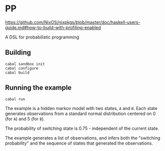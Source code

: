 # PP

https://github.com/NixOS/nixpkgs/blob/master/doc/haskell-users-guide.md#how-to-build-with-profiling-enabled

A DSL for probabilistic programming

## Building

    cabal sandbox init
    cabal configure
    cabal build

## Running the example

    cabal run

The example is a hidden markov model with two states, `A` and `B`.  Each state
generates observations from a standard normal distribution centered on 0 (for
`A`) and 5 (for `B`).

The probability of switching state is 0.75 - independent of the current state.

The example generates a list of observations, and infers both the "switching
probability" and the sequence of states that generated the observations.
